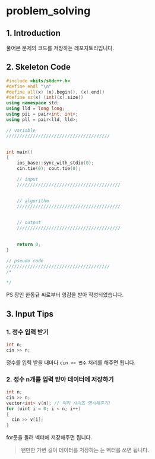 # problem_solving

## 1. Introduction

풀어본 문제의 코드를 저장하는 레포지토리입니다.

## 2. Skeleton Code

```c++
#include <bits/stdc++.h>
#define endl "\n"
#define all(x) (x).begin(), (x).end()
#define sz(x) (int)(x).size()
using namespace std;
using lld = long long;
using pii = pair<int, int>;
using pll = pair<lld, lld>;

// variable
///////////////////////////////////////


int main()
{
    ios_base::sync_with_stdio(0);
    cin.tie(0); cout.tie(0);

    // input
    ///////////////////////////////////////


    // algorithm
    ///////////////////////////////////////
    

    // output
    ///////////////////////////////////////
    

    return 0;
}

// pseudo code
///////////////////////////////////////
/*

*/
```

PS 장인 한동규 씨로부터 영감을 받아 작성되었습니다.

## 3. Input Tips

### 1. 정수 입력 받기

```c++
int n;
cin >> n;
```

정수를 입력 받을 때마다 `cin >> 변수` 처리를 해주면 됩니다.

### 2. 정수 n개를 입력 받아 데이터에 저장하기

```c++
int n;
cin >> n;
vector<int> v(n); // 미리 사이즈 명시해주기!
for (uint i = 0; i < n; i++)
{
  cin >> v[i];
}
```

for문을 돌려 벡터에 저장해주면 됩니다.

> 왠만한 가변 길이 데이터를 저장하는 는 벡터를 쓰면 됩니다.
